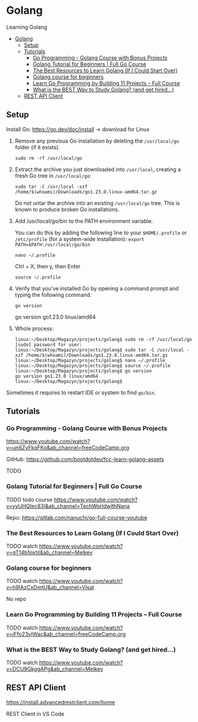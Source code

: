 # Golang

Learning Golang

- [Golang](#golang)
  - [Setup](#setup)
  - [Tutorials](#tutorials)
    - [Go Programming - Golang Course with Bonus Projects](#go-programming---golang-course-with-bonus-projects)
    - [Golang Tutorial for Beginners | Full Go Course](#golang-tutorial-for-beginners--full-go-course)
    - [The Best Resources to Learn Golang (If I Could Start Over)](#the-best-resources-to-learn-golang-if-i-could-start-over)
    - [Golang course for beginners](#golang-course-for-beginners)
    - [Learn Go Programming by Building 11 Projects – Full Course](#learn-go-programming-by-building-11-projects--full-course)
    - [What is the BEST Way to Study Golang? (and get hired...)](#what-is-the-best-way-to-study-golang-and-get-hired)
  - [REST API Client](#rest-api-client)

## Setup

Install Go: https://go.dev/doc/install -> download for Linux

1. Remove any previous Go installation by deleting the `/usr/local/go` folder (if it exists).

    ```
    sudo rm -rf /usr/local/go
    ```

2. Extract the archive you just downloaded into `/usr/local`, creating a fresh Go tree in `/usr/local/go`:

    ```
    sudo tar -C /usr/local -xzf /home/$(whoami)/Downloads/go1.23.0.linux-amd64.tar.gz
    ```

    Do not untar the archive into an existing `/usr/local/go` tree. This is known to produce broken Go installations.

3. Add /usr/local/go/bin to the PATH environment variable.

    You can do this by adding the following line to your `$HOME/.profile` or `/etc/profile` (for a system-wide installation): `export PATH=$PATH:/usr/local/go/bin`

    ```
    nano ~/.profile
    ```

    Ctrl + X, then y, then Enter

    ```
    source ~/.profile
    ```

4. Verify that you've installed Go by opening a command prompt and typing the following command:

    ```
    go version
    ```

    go version go1.23.0 linux/amd64

5. Whole process:

    ```
    linux:~/Desktop/Magazyn/projects/golang$ sudo rm -rf /usr/local/go
    [sudo] password for user:
    linux:~/Desktop/Magazyn/projects/golang$ sudo tar -C /usr/local -xzf /home/$(whoami)/Downloads/go1.23.0.linux-amd64.tar.gz
    linux:~/Desktop/Magazyn/projects/golang$ nano ~/.profile
    linux:~/Desktop/Magazyn/projects/golang$ source ~/.profile
    linux:~/Desktop/Magazyn/projects/golang$ go version
    go version go1.23.0 linux/amd64
    linux:~/Desktop/Magazyn/projects/golang$
    ```

Sometimes it requires to restart IDE or system to find `go/bin`.

## Tutorials

### Go Programming - Golang Course with Bonus Projects

https://www.youtube.com/watch?v=un6ZyFkqFKo&ab_channel=freeCodeCamp.org

GitHub: https://github.com/bootdotdev/fcc-learn-golang-assets

TODO 

### Golang Tutorial for Beginners | Full Go Course

TODO todo course https://www.youtube.com/watch?v=yyUHQIec83I&ab_channel=TechWorldwithNana

Repo: https://gitlab.com/nanuchi/go-full-course-youtube

### The Best Resources to Learn Golang (If I Could Start Over)

TODO watch https://www.youtube.com/watch?v=qT14b1pxtiI&ab_channel=Melkey

### Golang course for beginners

TODO watch https://www.youtube.com/watch?v=h9IAzCxDmtU&ab_channel=Visat

No repo

### Learn Go Programming by Building 11 Projects – Full Course

TODO watch https://www.youtube.com/watch?v=jFfo23yIWac&ab_channel=freeCodeCamp.org

### What is the BEST Way to Study Golang? (and get hired...)

TODO watch https://www.youtube.com/watch?v=DCU9GkggAPg&ab_channel=Melkey

## REST API Client

https://install.advancedrestclient.com/home

REST Client in VS Code
